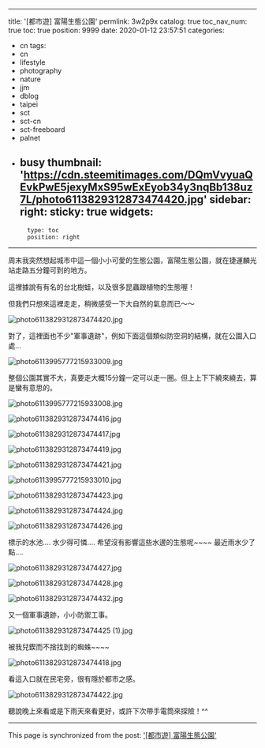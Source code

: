 
---
title: '[都市遊] 富陽生態公園'
permlink: 3w2p9x
catalog: true
toc_nav_num: true
toc: true
position: 9999
date: 2020-01-12 23:57:51
categories:
- cn
tags:
- cn
- lifestyle
- photography
- nature
- jjm
- dblog
- taipei
- sct
- sct-cn
- sct-freeboard
- palnet
- busy
thumbnail: 'https://cdn.steemitimages.com/DQmVvyuaQEvkPwE5jexyMxS95wExEyob34y3nqBb138uz7L/photo6113829312873474420.jpg'
sidebar:
    right:
        sticky: true
widgets:
    -
        type: toc
        position: right
---


周末我突然想起城市中這一個小小可愛的生態公園，富陽生態公園，就在捷運麟光站走路五分鐘可到的地方。

這裡據說有有名的台北樹蛙，以及很多昆蟲跟植物的生態喔！

但我們只想來這裡走走，稍微感受一下大自然的氣息而已～～

![photo6113829312873474420.jpg](https://cdn.steemitimages.com/DQmVvyuaQEvkPwE5jexyMxS95wExEyob34y3nqBb138uz7L/photo6113829312873474420.jpg)

對了，這裡面也不少"軍事遺跡"，例如下面這個類似防空洞的結構，就在公園入口處...

![photo6113995777215933009.jpg](https://cdn.steemitimages.com/DQmSGD6cshFUhUgycuEXrYw6mmk8wvmy44o9dXZqLCNeVmW/photo6113995777215933009.jpg)

整個公園其實不大，真要走大概15分鐘一定可以走一圈。但上上下下繞來繞去，算是蠻有意思的。

![photo6113995777215933008.jpg](https://cdn.steemitimages.com/DQmWZx6acsjp87JN9cEsABf1Nnx1Mb9DjzcZ7mhp5Z8QnoF/photo6113995777215933008.jpg)

![photo6113829312873474416.jpg](https://cdn.steemitimages.com/DQme82tMHEw7BG6xkMYsxfVNJv26PvchEFLQNGNJPxLLpoX/photo6113829312873474416.jpg)

![photo6113829312873474417.jpg](https://cdn.steemitimages.com/DQmNWef2uQzKWBMQ4SsX8NCxBtfb8qZuRtdzZvg4mx6AY6w/photo6113829312873474417.jpg)

![photo6113829312873474419.jpg](https://cdn.steemitimages.com/DQmdiYbvssrsfbEf5bEzXxwhK5ifZ8t6WFjhJ9khqwnYqLJ/photo6113829312873474419.jpg)

![photo6113829312873474421.jpg](https://cdn.steemitimages.com/DQmRFuoS9K1PhKi63gzipKdB5QKLgfejsjum5baJ7ZNNttH/photo6113829312873474421.jpg)

![photo6113995777215933010.jpg](https://cdn.steemitimages.com/DQmfUx8HFkrKWTr8bhC54PWxjBZJdpj7GCsfkmfdcreysEu/photo6113995777215933010.jpg)

![photo6113829312873474423.jpg](https://cdn.steemitimages.com/DQmUC25HDkCTBY6hHSR3YNkwJfpJZJQnqMR7hn3zuRy5Us7/photo6113829312873474423.jpg)

![photo6113829312873474424.jpg](https://cdn.steemitimages.com/DQmNmjHn2jnk9K182GMCkfuRJuYTR4Y3iUvQcH41YNFMhJN/photo6113829312873474424.jpg)

![photo6113829312873474426.jpg](https://cdn.steemitimages.com/DQmb4uABKgVN5XhwfpXo5SJrdtEw2Pe39wvoKP9TzXQeqK4/photo6113829312873474426.jpg)

標示的水池.... 水少得可憐.... 希望沒有影響這些水邊的生態呢~~~~ 最近雨水少了點.... 

![photo6113829312873474427.jpg](https://cdn.steemitimages.com/DQmSybP9T27UyL9mqQWoWkXR6B6oECk8TG7PUyPpzEmRgzi/photo6113829312873474427.jpg)

![photo6113829312873474428.jpg](https://cdn.steemitimages.com/DQmTXNFWQWa7QXHfmMg12PthgNE9bYSvY3ocoKW8tBbJfbg/photo6113829312873474428.jpg)

![photo6113829312873474432.jpg](https://cdn.steemitimages.com/DQmTE5oyeeAq1rUXFP1PG6RKRyEommH9bEMQ4rxV7SQq9AX/photo6113829312873474432.jpg)

又一個軍事遺跡，小小防禦工事。

![photo6113829312873474425 (1).jpg](https://cdn.steemitimages.com/DQmcXHWFMxAhV6nWHD5Whh5hexd2jNudGYcZJtv7EJM5dSA/photo6113829312873474425%20(1).jpg)

被我兒鍥而不捨找到的蜘蛛~~~~

![photo6113829312873474418.jpg](https://cdn.steemitimages.com/DQmTZymXBEu3Sc8DmhzftG5r45phRjnKVBJum5jWs3NkqYd/photo6113829312873474418.jpg)

看這入口就在民宅旁，很有隱於都市之感。

![photo6113829312873474422.jpg](https://cdn.steemitimages.com/DQmbNFh8Fk6e2ntntstKNcELro925XDmPRC3Wmx8U4UeYUR/photo6113829312873474422.jpg)

聽說晚上來看或是下雨天來看更好，或許下次帶手電筒來探險！^^

- - -

This page is synchronized from the post: ['[都市遊] 富陽生態公園'](https://steemit.com/@deanliu/3w2p9x)
